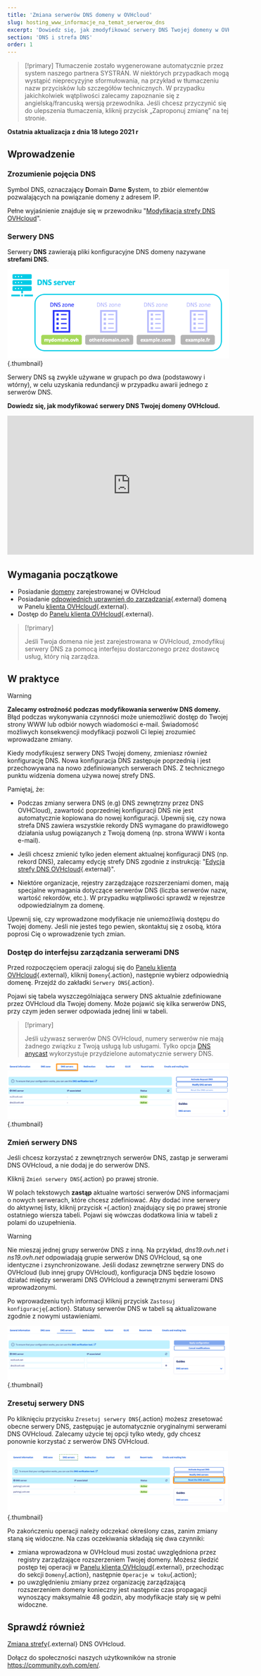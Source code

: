 ```yaml
---
title: 'Zmiana serwerów DNS domeny w OVHcloud'
slug: hosting_www_informacje_na_temat_serwerow_dns
excerpt: 'Dowiedz się, jak zmodyfikować serwery DNS Twojej domeny w OVHcloud'
section: 'DNS i strefa DNS'
order: 1
---
```


> [!primary]
> Tłumaczenie zostało wygenerowane automatycznie przez system naszego partnera SYSTRAN. W niektórych przypadkach mogą wystąpić nieprecyzyjne sformułowania, na przykład w tłumaczeniu nazw przycisków lub szczegółów technicznych. W przypadku jakichkolwiek wątpliwości zalecamy zapoznanie się z angielską/francuską wersją przewodnika. Jeśli chcesz przyczynić się do ulepszenia tłumaczenia, kliknij przycisk „Zaproponuj zmianę” na tej stronie.
>

**Ostatnia aktualizacja z dnia 18 lutego 2021 r**

## Wprowadzenie

### Zrozumienie pojęcia DNS 

Symbol DNS, oznaczający **D**omain **D**ame **S**ystem, to zbiór elementów pozwalających na powiązanie domeny z adresem IP.

Pełne wyjaśnienie znajduje się w przewodniku "[Modyfikacja strefy DNS OVHcloud](../hosting_www_jak_edytowac_strefe_dns/#understanddns)".

### Serwery DNS 

Serwery **DNS** zawierają pliki konfiguracyjne DNS domeny nazywane **strefami DNS**.

![DNS](images/dnsserver.png){.thumbnail}

Serwery DNS są zwykle używane w grupach po dwa (podstawowy i wtórny), w celu uzyskania redundancji w przypadku awarii jednego z serwerów DNS.

**Dowiedz się, jak modyfikować serwery DNS Twojej domeny OVHcloud.**

<iframe width="560" height="315" src="https://www.youtube-nocookie.com/embed/BvrUi26ShzI" frameborder="0" allow="accelerometer; autoplay; clipboard-write; encrypted-media; gyroscope; picture-in-picture" allowfullscreen></iframe>

## Wymagania początkowe

- Posiadanie [domeny](https://www.ovhcloud.com/pl/domains/) zarejestrowanej w OVHcloud
- Posiadanie [odpowiednich uprawnień do zarządzania](../../customer/zarzadzanie_kontaktami/){.external} domeną w Panelu [klienta OVHcloud](https://www.ovh.com/auth/?action=gotomanager&from=https://www.ovh.pl/&ovhSubsidiary=pl){.external}.
- Dostęp do [Panelu klienta OVHcloud](https://www.ovh.com/auth/?action=gotomanager&from=https://www.ovh.pl/&ovhSubsidiary=pl){.external}.

> [!primary]
>
> Jeśli Twoja domena nie jest zarejestrowana w OVHcloud, zmodyfikuj serwery DNS za pomocą interfejsu dostarczonego przez dostawcę usług, który nią zarządza.
>

## W praktyce

> [!warning]
>
> **Zalecamy ostrożność podczas modyfikowania serwerów DNS domeny.** Błąd podczas wykonywania czynności może uniemożliwić dostęp do Twojej strony WWW lub odbiór nowych wiadomości e-mail. Świadomość możliwych konsekwencji modyfikacji pozwoli Ci lepiej zrozumieć wprowadzane zmiany.
>

Kiedy modyfikujesz serwery DNS Twojej domeny, zmieniasz również konfigurację DNS. Nowa konfiguracja DNS zastępuje poprzednią i jest przechowywana na nowo zdefiniowanych serwerach DNS. Z technicznego punktu widzenia domena używa nowej strefy DNS.

Pamiętaj, że:

- Podczas zmiany serwera DNS (e.g) DNS zewnętrzny przez DNS OVHCloud), zawartość poprzedniej konfiguracji DNS nie jest automatycznie kopiowana do nowej konfiguracji. Upewnij się, czy nowa strefa DNS zawiera wszystkie rekordy DNS wymagane do prawidłowego działania usług powiązanych z Twoją domeną (np. strona WWW i konta e-mail).

- Jeśli chcesz zmienić tylko jeden element aktualnej konfiguracji DNS (np. rekord DNS), zalecamy edycję strefy DNS zgodnie z instrukcją: "[Edycja strefy DNS OVHcloud](../hosting_www_jak_edytowac_strefe_dns/){.external}".

- Niektóre organizacje, rejestry zarządzające rozszerzeniami domen, mają specjalne wymagania dotyczące serwerów DNS (liczba serwerów nazw, wartość rekordów, etc.). W przypadku wątpliwości sprawdź w rejestrze odpowiedzialnym za domenę.

Upewnij się, czy wprowadzone modyfikacje nie uniemożliwią dostępu do Twojej domeny. Jeśli nie jesteś tego pewien, skontaktuj się z osobą, która poprosi Cię o wprowadzenie tych zmian.

### Dostęp do interfejsu zarządzania serwerami DNS

Przed rozpoczęciem operacji zaloguj się do [Panelu klienta OVHcloud](https://www.ovh.com/auth/?action=gotomanager&from=https://www.ovh.pl/&ovhSubsidiary=pl){.external}, kliknij `Domeny`{.action}, następnie wybierz odpowiednią domenę. Przejdź do zakładki `Serwery DNS`{.action}.

Pojawi się tabela wyszczególniająca serwery DNS aktualnie zdefiniowane przez OVHcloud dla Twojej domeny. Może pojawić się kilka serwerów DNS, przy czym jeden serwer odpowiada jednej linii w tabeli. 

> [!primary]
>
> Jeśli używasz serwerów DNS OVHcloud, numery serwerów nie mają żadnego związku z Twoją usługą lub usługami. Tylko opcja [DNS anycast](https://www.ovhcloud.com/pl/domains/options/dns-anycast/) wykorzystuje przydzielone automatycznie serwery DNS.

![dnsserver](images/edit-dns-server-ovh-step1.png){.thumbnail}

### Zmień serwery DNS

Jeśli chcesz korzystać z zewnętrznych serwerów DNS, zastąp je serwerami DNS OVHcloud, a nie dodaj je do serwerów DNS.

Kliknij `Zmień serwery DNS`{.action} po prawej stronie.

W polach tekstowych **zastąp** aktualne wartości serwerów DNS informacjami o nowych serwerach, które chcesz zdefiniować. Aby dodać inne serwery do aktywnej listy, kliknij przycisk `+`{.action} znajdujący się po prawej stronie ostatniego wiersza tabeli. Pojawi się wówczas dodatkowa linia w tabeli z polami do uzupełnienia.

> [!warning]
>
> Nie mieszaj jednej grupy serwerów DNS z inną.
> Na przykład, *dns19.ovh.net* i *ns19.ovh.net* odpowiadają grupie serwerów DNS OVHcloud, są one identyczne i zsynchronizowane. Jeśli dodasz zewnętrzne serwery DNS do OVHcloud (lub innej grupy OVHcloud), konfiguracja DNS będzie losowo działać między serwerami DNS OVHcloud a zewnętrznymi serwerami DNS wprowadzonymi.

Po wprowadzeniu tych informacji kliknij przycisk `Zastosuj konfigurację`{.action}. Statusy serwerów DNS w tabeli są aktualizowane zgodnie z nowymi ustawieniami. 

![dnsserver](images/edit-dns-server-ovh-step2.png){.thumbnail}

### Zresetuj serwery DNS 

Po kliknięciu przycisku `Zresetuj serwery DNS`{.action} możesz zresetować obecne serwery DNS, zastępując je automatycznie oryginalnymi serwerami DNS OVHcloud. Zalecamy użycie tej opcji tylko wtedy, gdy chcesz ponownie korzystać z serwerów DNS OVHcloud. 

![dnsserver](images/edit-dns-server-ovh-step3.png){.thumbnail}

Po zakończeniu operacji należy odczekać określony czas, zanim zmiany staną się widoczne. Na czas oczekiwania składają się dwa czynniki:

- zmiana wprowadzona w OVHcloud musi zostać uwzględniona przez registry zarządzające rozszerzeniem Twojej domeny. Możesz śledzić postęp tej operacji w [Panelu klienta OVHcloud](https://www.ovh.com/auth/?action=gotomanager&from=https://www.ovh.pl/&ovhSubsidiary=pl){.external}, przechodząc do sekcji `Domeny`{.action}, następnie `Operacje w toku`{.action};
- po uwzględnieniu zmiany przez organizację zarządzającą rozszerzeniem domeny konieczny jest następnie czas propagacji wynoszący maksymalnie 48 godzin, aby modyfikacje stały się w pełni widoczne.

## Sprawdź również

[ Zmiana strefy](../hosting_www_jak_edytowac_strefe_dns/){.external} DNS OVHcloud.

Dołącz do społeczności naszych użytkowników na stronie <https://community.ovh.com/en/>.
